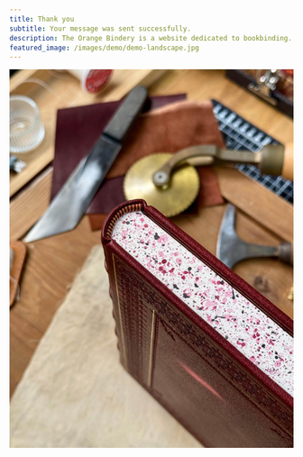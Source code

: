 ```yaml
---
title: Thank you
subtitle: Your message was sent successfully.
description: The Orange Bindery is a website dedicated to bookbinding.
featured_image: /images/demo/demo-landscape.jpg
---
```


![](/images/demo/about.jpg)

<!-- Please note, this contact form is for demo purposes only and is not monitored. Please contact us [via our website](https://jekyllthemes.io) if you need support. -->